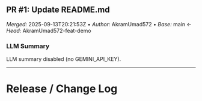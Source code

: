 ## PR #1: Update README.md
*Merged:* 2025-09-13T20:21:53Z  •  *Author:* AkramUmad572  •  *Base:* main ← *Head:* AkramUmad572-feat-demo


### LLM Summary
LLM summary disabled (no GEMINI_API_KEY).

---

# Release / Change Log

